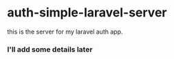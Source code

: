 # auth-simple-laravel-server
this is the server for my laravel auth app.

### I'll add some details later
